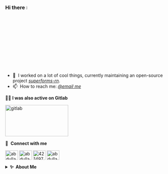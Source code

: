 ### Hi there <a href="https://www.linkedin.com/in/abdullah-qureshi5/"><img src="https://media.giphy.com/media/hvRJCLFzcasrR4ia7z/giphy.gif" width="5%"></a>


<!-- - 🔭 &nbsp;I’m currently working on something cool :wink: -->
- 🌱 &nbsp;I worked on a lot of cool things, currently maintaining an open-source project _[superforms-rn](https://www.npmjs.com/package/@superforms/superforms-rn)_. 
- 📫 &nbsp;How to reach me: _[@email me](mailto:adnx1080@gmail.com?subject=[GitHub]%20Source%20My%20Profile&body=Hi,%20I'm%20reaching%20out%20to%20you%20after%20seeing%20your%20github%20profile,%20I%20would%20like%20to%20what%20ever%20you%20want%20to%20say%20...%20)_

<!-- - 👨‍💻 &nbsp;Read more about my projects at [abdullahqureshi.com](https://www.abdullahqureshi.com/#portfolio) -->
<!-- - ⚡ &nbsp;Fun fact: I :heart: :dog:s and Xbox Gaming (GamerTag: [GKRXtreme](https://account.xbox.com/en-us/profile?gamertag=GKRXtreme)) -->


🤹‍♂️ **I was also active on Gitlab**
<p  align="left">
<a href="https://gitlab.com/abdullahqureshi5" target="blank"><img align="center" src="https://about.gitlab.com/images/press/logo/svg/gitlab-logo-100.svg" alt="gitlab" height="100" width="200" /></a>
</p>



🔗 &nbsp;**Connect with me**
<p align="left">
<a href="https://twitter.com/Abdullah_NQ5" target="blank"><img align="center" src="https://raw.githubusercontent.com/rahuldkjain/github-profile-readme-generator/master/src/images/icons/Social/twitter.svg" alt="abdullahqureshi" height="30" width="40" /></a>
<a href="https://www.linkedin.com/in/abdullah-qureshi5/" target="blank"><img align="center" src="https://raw.githubusercontent.com/rahuldkjain/github-profile-readme-generator/master/src/images/icons/Social/linked-in-alt.svg" alt="abdullahqureshi" height="30" width="40" /></a>
<a href="https://stackoverflow.com/users/13569876/" target="blank"><img align="center" src="https://raw.githubusercontent.com/rahuldkjain/github-profile-readme-generator/master/src/images/icons/Social/stack-overflow.svg" alt="4214976" height="30" width="40" /></a>
<a href="https://www.instagram.com/najam5/" target="blank"><img align="center" src="https://raw.githubusercontent.com/rahuldkjain/github-profile-readme-generator/master/src/images/icons/Social/instagram.svg" alt="abdullahqureshi" height="30" width="40" /></a>


<details>
  <summary><b>✨&nbsp;&nbsp;About&nbsp;Me</b></summary>
  <br/>

I was a software engineer with a passion for UX design. And I have transitioned to UX design/Product full-time in 2023. And exploring different new things in the realm of design and product.

_Ps: From time to time, I do get my hands on writing code for anything that intrigues me._

</details> 




